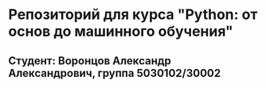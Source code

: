 # Репозиторий для курса "Python: от основ до машинного обучения"

## Студент: Воронцов Александр Александрович, группа 5030102/30002
